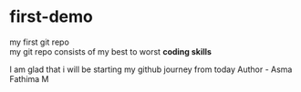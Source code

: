 # first-demo
my first git repo  
my git repo consists of my best to worst **coding skills**

I am glad that i will be starting my github journey from today
Author - Asma Fathima M

